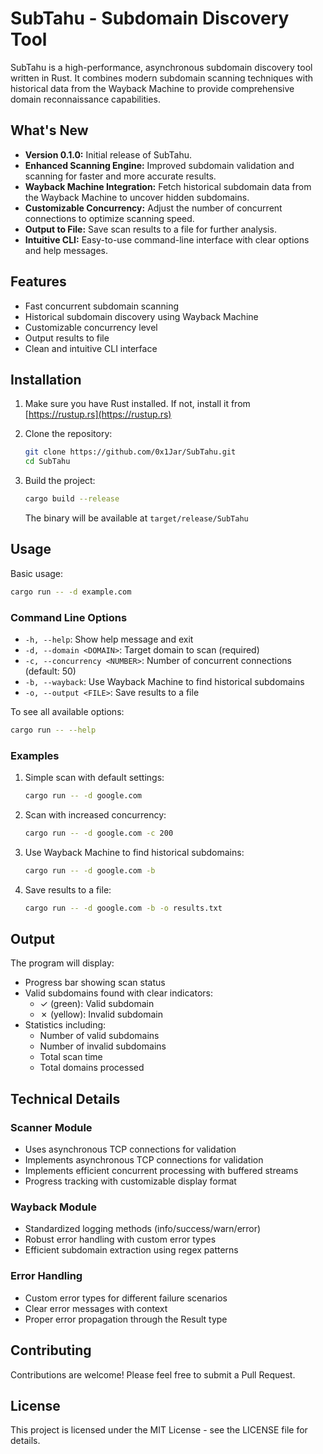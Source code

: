 # SubTahu - Subdomain Discovery Tool

SubTahu is a high-performance, asynchronous subdomain discovery tool written in Rust. It combines modern subdomain scanning techniques with historical data from the Wayback Machine to provide comprehensive domain reconnaissance capabilities.

## What's New

-   **Version 0.1.0:** Initial release of SubTahu.
-   **Enhanced Scanning Engine:** Improved subdomain validation and scanning for faster and more accurate results.
-   **Wayback Machine Integration:** Fetch historical subdomain data from the Wayback Machine to uncover hidden subdomains.
-   **Customizable Concurrency:** Adjust the number of concurrent connections to optimize scanning speed.
-   **Output to File:** Save scan results to a file for further analysis.
-   **Intuitive CLI:** Easy-to-use command-line interface with clear options and help messages.

## Features

- Fast concurrent subdomain scanning
- Historical subdomain discovery using Wayback Machine
- Customizable concurrency level
- Output results to file
- Clean and intuitive CLI interface

## Installation

1.  Make sure you have Rust installed. If not, install it from [https://rustup.rs](https://rustup.rs)

2.  Clone the repository:

    ```bash
    git clone https://github.com/0x1Jar/SubTahu.git
    cd SubTahu
    ```

3.  Build the project:

    ```bash
    cargo build --release
    ```

    The binary will be available at `target/release/SubTahu`

## Usage

Basic usage:

```bash
cargo run -- -d example.com
```

### Command Line Options

-   `-h, --help`: Show help message and exit
-   `-d, --domain <DOMAIN>`: Target domain to scan (required)
-   `-c, --concurrency <NUMBER>`: Number of concurrent connections (default: 50)
-   `-b, --wayback`: Use Wayback Machine to find historical subdomains
-   `-o, --output <FILE>`: Save results to a file

To see all available options:

```bash
cargo run -- --help
```

### Examples

1.  Simple scan with default settings:

    ```bash
    cargo run -- -d google.com
    ```

2.  Scan with increased concurrency:

    ```bash
    cargo run -- -d google.com -c 200
    ```

3.  Use Wayback Machine to find historical subdomains:

    ```bash
    cargo run -- -d google.com -b
    ```

4.  Save results to a file:

    ```bash
    cargo run -- -d google.com -b -o results.txt
    ```

## Output

The program will display:

-   Progress bar showing scan status
-   Valid subdomains found with clear indicators:
    -   ✓ (green): Valid subdomain
    -   ✗ (yellow): Invalid subdomain
-   Statistics including:
    -   Number of valid subdomains
    -   Number of invalid subdomains
    -   Total scan time
    -   Total domains processed

## Technical Details

### Scanner Module

-   Uses asynchronous TCP connections for validation
-   Implements asynchronous TCP connections for validation
-   Implements efficient concurrent processing with buffered streams
-   Progress tracking with customizable display format

### Wayback Module

-   Standardized logging methods (info/success/warn/error)
-   Robust error handling with custom error types
-   Efficient subdomain extraction using regex patterns

### Error Handling

-   Custom error types for different failure scenarios
-   Clear error messages with context
-   Proper error propagation through the Result type

## Contributing

Contributions are welcome! Please feel free to submit a Pull Request.

## License

This project is licensed under the MIT License - see the LICENSE file for details.